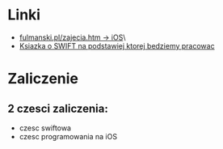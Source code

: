 # Linki

- [fulmanski.pl/zajecia.htm -> iOS](https://fulmanski.pl/zajecia/ios_1/zajecia_20212022/index.php)\
- [Ksiazka o SWIFT na podstawiej ktorej bedziemy pracowac](https://fulmanski.pl/zajecia/ios_1/zajecia_20212022/swift_1_1.pdf)

# Zaliczenie

## 2 czesci zaliczenia:

-   czesc swiftowa
-   czesc programowania na iOS
